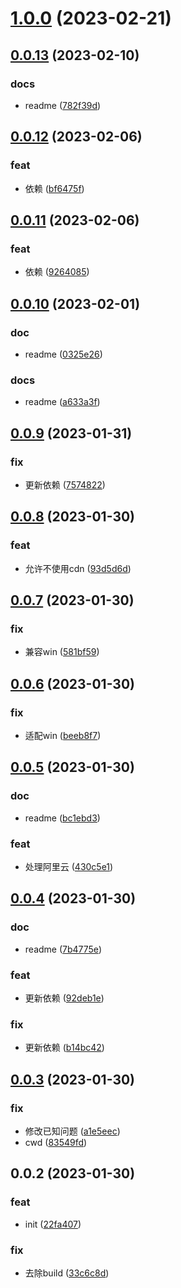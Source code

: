 # [1.0.0](https://codeup.aliyun.com/5f05a0346207a1a8b17f4aaf/changzhi_frontend/cloudphone/ldcloud-deploy/compare/v0.0.13...v1.0.0) (2023-02-21)




## [0.0.13](https://codeup.aliyun.com/5f05a0346207a1a8b17f4aaf/changzhi_frontend/cloudphone/ldcloud-deploy/compare/v0.0.12...v0.0.13) (2023-02-10)


### docs

* readme ([782f39d](https://codeup.aliyun.com/5f05a0346207a1a8b17f4aaf/changzhi_frontend/cloudphone/ldcloud-deploy/commits/782f39dca73e2e6f3a066c6f5ce2fb256778d4c7))



## [0.0.12](https://codeup.aliyun.com/5f05a0346207a1a8b17f4aaf/changzhi_frontend/cloudphone/ldcloud-deploy/compare/v0.0.11...v0.0.12) (2023-02-06)


### feat

* 依赖 ([bf6475f](https://codeup.aliyun.com/5f05a0346207a1a8b17f4aaf/changzhi_frontend/cloudphone/ldcloud-deploy/commits/bf6475fa905c0df93cd40cbf3c25cac49c41b9a6))



## [0.0.11](https://codeup.aliyun.com/5f05a0346207a1a8b17f4aaf/changzhi_frontend/cloudphone/ldcloud-deploy/compare/v0.0.10...v0.0.11) (2023-02-06)


### feat

* 依赖 ([9264085](https://codeup.aliyun.com/5f05a0346207a1a8b17f4aaf/changzhi_frontend/cloudphone/ldcloud-deploy/commits/9264085765bde5b3c6493bb1ed386c3223e034f2))



## [0.0.10](https://codeup.aliyun.com/5f05a0346207a1a8b17f4aaf/changzhi_frontend/cloudphone/ldcloud-deploy/compare/v0.0.9...v0.0.10) (2023-02-01)


### doc

* readme ([0325e26](https://codeup.aliyun.com/5f05a0346207a1a8b17f4aaf/changzhi_frontend/cloudphone/ldcloud-deploy/commits/0325e26e8b55ceb1c484adf0acb01867298dd336))

### docs

* readme ([a633a3f](https://codeup.aliyun.com/5f05a0346207a1a8b17f4aaf/changzhi_frontend/cloudphone/ldcloud-deploy/commits/a633a3f87912bf1b05ec2e32f5ebcca08307a520))



## [0.0.9](https://codeup.aliyun.com/5f05a0346207a1a8b17f4aaf/changzhi_frontend/cloudphone/ldcloud-deploy/compare/v0.0.8...v0.0.9) (2023-01-31)


### fix

* 更新依赖 ([7574822](https://codeup.aliyun.com/5f05a0346207a1a8b17f4aaf/changzhi_frontend/cloudphone/ldcloud-deploy/commits/75748229faed63f4fe50c4cc7b6af01d14cd3f14))



## [0.0.8](https://codeup.aliyun.com/5f05a0346207a1a8b17f4aaf/changzhi_frontend/cloudphone/ldcloud-deploy/compare/v0.0.7...v0.0.8) (2023-01-30)


### feat

* 允许不使用cdn ([93d5d6d](https://codeup.aliyun.com/5f05a0346207a1a8b17f4aaf/changzhi_frontend/cloudphone/ldcloud-deploy/commits/93d5d6dcaf70e3834573d410695bd89264b94d6a))



## [0.0.7](https://codeup.aliyun.com/5f05a0346207a1a8b17f4aaf/changzhi_frontend/cloudphone/ldcloud-deploy/compare/v0.0.6...v0.0.7) (2023-01-30)


### fix

* 兼容win ([581bf59](https://codeup.aliyun.com/5f05a0346207a1a8b17f4aaf/changzhi_frontend/cloudphone/ldcloud-deploy/commits/581bf59e09b3dc7ee5771988f096cd9d2dcfeabf))



## [0.0.6](https://codeup.aliyun.com/5f05a0346207a1a8b17f4aaf/changzhi_frontend/cloudphone/ldcloud-deploy/compare/v0.0.5...v0.0.6) (2023-01-30)


### fix

* 适配win ([beeb8f7](https://codeup.aliyun.com/5f05a0346207a1a8b17f4aaf/changzhi_frontend/cloudphone/ldcloud-deploy/commits/beeb8f758e05fbc7d9ccb57d3c28445b3ec28232))



## [0.0.5](https://codeup.aliyun.com/5f05a0346207a1a8b17f4aaf/changzhi_frontend/cloudphone/ldcloud-deploy/compare/v0.0.4...v0.0.5) (2023-01-30)


### doc

* readme ([bc1ebd3](https://codeup.aliyun.com/5f05a0346207a1a8b17f4aaf/changzhi_frontend/cloudphone/ldcloud-deploy/commits/bc1ebd34e47126153e3e16f36cf11d829c68b93f))

### feat

* 处理阿里云 ([430c5e1](https://codeup.aliyun.com/5f05a0346207a1a8b17f4aaf/changzhi_frontend/cloudphone/ldcloud-deploy/commits/430c5e17ada2edcd68ad9ea9cff27930197730de))



## [0.0.4](https://codeup.aliyun.com/5f05a0346207a1a8b17f4aaf/changzhi_frontend/cloudphone/ldcloud-deploy/compare/v0.0.3...v0.0.4) (2023-01-30)


### doc

* readme ([7b4775e](https://codeup.aliyun.com/5f05a0346207a1a8b17f4aaf/changzhi_frontend/cloudphone/ldcloud-deploy/commits/7b4775e9fc87d064ec53275a75a037d72331ceb1))

### feat

* 更新依赖 ([92deb1e](https://codeup.aliyun.com/5f05a0346207a1a8b17f4aaf/changzhi_frontend/cloudphone/ldcloud-deploy/commits/92deb1e15598cc9fb6282bd7ecb4ebe9e1bce4be))

### fix

* 更新依赖 ([b14bc42](https://codeup.aliyun.com/5f05a0346207a1a8b17f4aaf/changzhi_frontend/cloudphone/ldcloud-deploy/commits/b14bc424bcf42a84670df40526b45097efd85ce3))



## [0.0.3](https://codeup.aliyun.com/5f05a0346207a1a8b17f4aaf/changzhi_frontend/cloudphone/ldcloud-deploy/compare/v0.0.2...v0.0.3) (2023-01-30)


### fix

* 修改已知问题 ([a1e5eec](https://codeup.aliyun.com/5f05a0346207a1a8b17f4aaf/changzhi_frontend/cloudphone/ldcloud-deploy/commits/a1e5eec360fbf4bcadfec6a8826deebd1ec4c51d))
* cwd ([83549fd](https://codeup.aliyun.com/5f05a0346207a1a8b17f4aaf/changzhi_frontend/cloudphone/ldcloud-deploy/commits/83549fda19a3051409ac7b101a8cd0593f4720ed))



## 0.0.2 (2023-01-30)


### feat

* init ([22fa407](https://codeup.aliyun.com/5f05a0346207a1a8b17f4aaf/changzhi_frontend/cloudphone/ldcloud-deploy/commits/22fa4073c32f6eeea630b22a1bd2bcceaac8b126))

### fix

* 去除build ([33c6c8d](https://codeup.aliyun.com/5f05a0346207a1a8b17f4aaf/changzhi_frontend/cloudphone/ldcloud-deploy/commits/33c6c8d2bccb1eb60718589d6fe441d6c42931a3))



